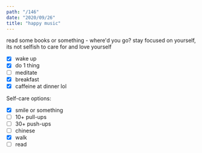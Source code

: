 ```yaml
---
path: "/146"
date: "2020/09/26"
title: "happy music"
---
```


read some books or something - where'd you go? stay focused on yourself, its not selfish to care for and love yourself

- [x] wake up
- [x] do 1 thing
- [ ] meditate
- [x] breakfast
- [x] caffeine at dinner lol

Self-care options:
- [x] smile or something
- [ ] 10+ pull-ups
- [ ] 30+ push-ups
- [ ] chinese
- [x] walk
- [ ] read
